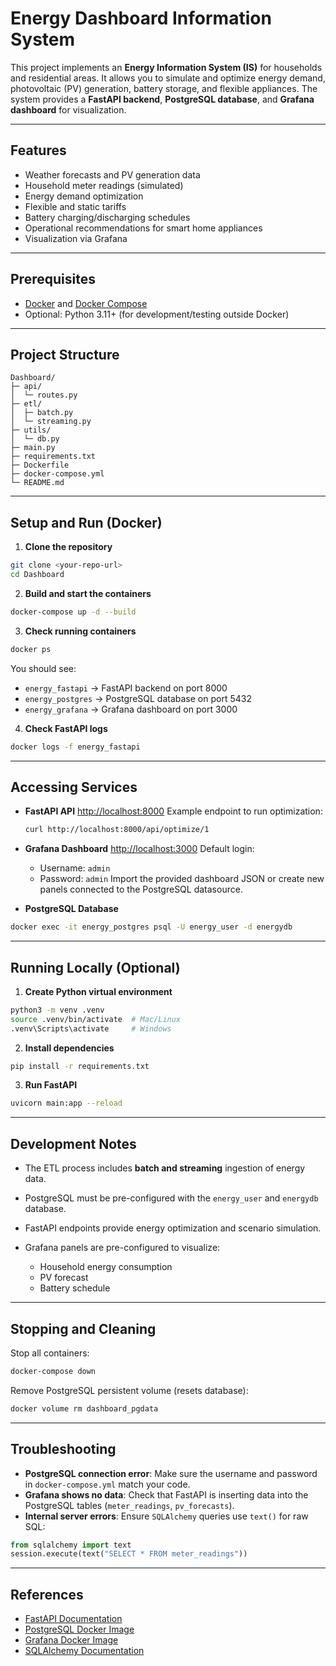 # Energy Dashboard Information System

This project implements an **Energy Information System (IS)** for households and residential areas.
It allows you to simulate and optimize energy demand, photovoltaic (PV) generation, battery storage, and flexible appliances.
The system provides a **FastAPI backend**, **PostgreSQL database**, and **Grafana dashboard** for visualization.

---

## Features

* Weather forecasts and PV generation data
* Household meter readings (simulated)
* Energy demand optimization
* Flexible and static tariffs
* Battery charging/discharging schedules
* Operational recommendations for smart home appliances
* Visualization via Grafana

---

## Prerequisites

* [Docker](https://www.docker.com/) and [Docker Compose](https://docs.docker.com/compose/)
* Optional: Python 3.11+ (for development/testing outside Docker)

---

## Project Structure

```
Dashboard/
├─ api/
│  └─ routes.py
├─ etl/
│  ├─ batch.py
│  └─ streaming.py
├─ utils/
│  └─ db.py
├─ main.py
├─ requirements.txt
├─ Dockerfile
├─ docker-compose.yml
└─ README.md
```

---

## Setup and Run (Docker)

1. **Clone the repository**

```bash
git clone <your-repo-url>
cd Dashboard
```

2. **Build and start the containers**

```bash
docker-compose up -d --build
```

3. **Check running containers**

```bash
docker ps
```

You should see:

* `energy_fastapi` → FastAPI backend on port 8000
* `energy_postgres` → PostgreSQL database on port 5432
* `energy_grafana` → Grafana dashboard on port 3000

4. **Check FastAPI logs**

```bash
docker logs -f energy_fastapi
```

---

## Accessing Services

* **FastAPI API**
  [http://localhost:8000](http://localhost:8000)
  Example endpoint to run optimization:

  ```bash
  curl http://localhost:8000/api/optimize/1
  ```

* **Grafana Dashboard**
  [http://localhost:3000](http://localhost:3000)
  Default login:

  * Username: `admin`
  * Password: `admin`
    Import the provided dashboard JSON or create new panels connected to the PostgreSQL datasource.

* **PostgreSQL Database**

```bash
docker exec -it energy_postgres psql -U energy_user -d energydb
```

---

## Running Locally (Optional)

1. **Create Python virtual environment**

```bash
python3 -m venv .venv
source .venv/bin/activate  # Mac/Linux
.venv\Scripts\activate     # Windows
```

2. **Install dependencies**

```bash
pip install -r requirements.txt
```

3. **Run FastAPI**

```bash
uvicorn main:app --reload
```

---

## Development Notes

* The ETL process includes **batch and streaming** ingestion of energy data.
* PostgreSQL must be pre-configured with the `energy_user` and `energydb` database.
* FastAPI endpoints provide energy optimization and scenario simulation.
* Grafana panels are pre-configured to visualize:

  * Household energy consumption
  * PV forecast
  * Battery schedule

---

## Stopping and Cleaning

Stop all containers:

```bash
docker-compose down
```

Remove PostgreSQL persistent volume (resets database):

```bash
docker volume rm dashboard_pgdata
```

---

## Troubleshooting

* **PostgreSQL connection error**: Make sure the username and password in `docker-compose.yml` match your code.
* **Grafana shows no data**: Check that FastAPI is inserting data into the PostgreSQL tables (`meter_readings`, `pv_forecasts`).
* **Internal server errors**: Ensure `SQLAlchemy` queries use `text()` for raw SQL:

```python
from sqlalchemy import text
session.execute(text("SELECT * FROM meter_readings"))
```

---

## References

* [FastAPI Documentation](https://fastapi.tiangolo.com/)
* [PostgreSQL Docker Image](https://hub.docker.com/_/postgres)
* [Grafana Docker Image](https://hub.docker.com/r/grafana/grafana)
* [SQLAlchemy Documentation](https://docs.sqlalchemy.org/)
